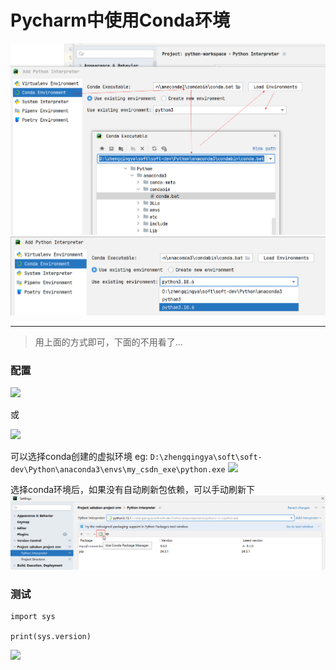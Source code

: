 # Pycharm中使用Conda环境

![](./images/06-Pycharm中使用Conda环境_1727888755130.png)
![](./images/06-Pycharm中使用Conda环境_1727891133313.png)

---

> 用上面的方式即可，下面的不用看了...

### 配置

![](images/pycharm-conda-config-01.png)

或

![](images/pycharm-conda-config-02.png)

可以选择conda创建的虚拟环境
eg: `D:\zhengqingya\soft\soft-dev\Python\anaconda3\envs\my_csdn_exe\python.exe`
![](images/pycharm-conda-config-03.png)

选择conda环境后，如果没有自动刷新包依赖，可以手动刷新下
![](./images/06-Pycharm中使用Conda环境-1736818583423.png)

### 测试

```
import sys

print(sys.version)
```

![](images/pycharm-conda-config-04.png)
